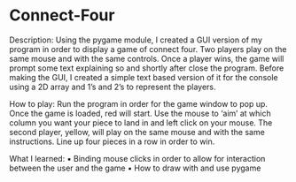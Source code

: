 # Connect-Four
Description:
Using the pygame module, I created a GUI version of my program in order to display a game of connect four. Two players play on the same mouse and with the same controls. Once a player wins, the game will prompt some text explaining so and shortly after close the program. Before making the GUI, I created a simple text based version of it for the console using a 2D array and 1’s and 2’s to represent the players.

How to play:
Run the program in order for the game window to pop up. Once the game is loaded, red will start. Use the mouse to ‘aim’ at which column you want your piece to land in and left click on your mouse. The second player, yellow, will play on the same mouse and with the same instructions. Line up four pieces in a row in order to win.

What I learned:
	▪	Binding mouse clicks in order to allow for interaction between the user and the game
	▪	How to draw with  and use pygame



